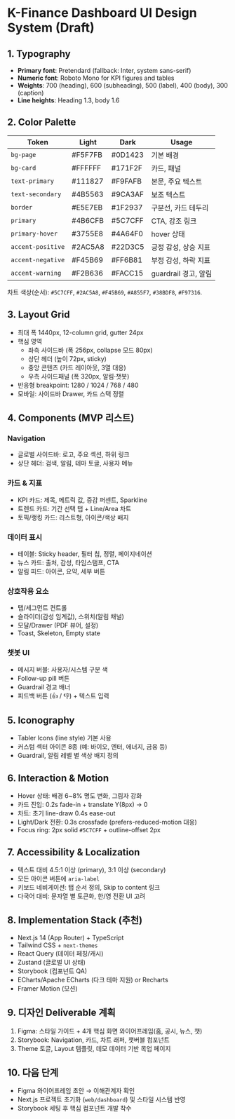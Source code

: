 # K-Finance Dashboard UI Design System (Draft)

## 1. Typography
- **Primary font**: Pretendard (fallback: Inter, system sans-serif)
- **Numeric font**: Roboto Mono for KPI figures and tables
- **Weights**: 700 (heading), 600 (subheading), 500 (label), 400 (body), 300 (caption)
- **Line heights**: Heading 1.3, body 1.6

## 2. Color Palette

| Token | Light | Dark | Usage |
| --- | --- | --- | --- |
| `bg-page` | #F5F7FB | #0D1423 | 기본 배경 |
| `bg-card` | #FFFFFF | #171F2F | 카드, 패널 |
| `text-primary` | #111827 | #F9FAFB | 본문, 주요 텍스트 |
| `text-secondary` | #4B5563 | #9CA3AF | 보조 텍스트 |
| `border` | #E5E7EB | #1F2937 | 구분선, 카드 테두리 |
| `primary` | #4B6CFB | #5C7CFF | CTA, 강조 링크 |
| `primary-hover` | #3755E8 | #4A64F0 | hover 상태 |
| `accent-positive` | #2AC5A8 | #22D3C5 | 긍정 감성, 상승 지표 |
| `accent-negative` | #F45B69 | #FF6B81 | 부정 감성, 하락 지표 |
| `accent-warning` | #F2B636 | #FACC15 | guardrail 경고, 알림 |

차트 색상(순서): `#5C7CFF`, `#2AC5A8`, `#F45B69`, `#A855F7`, `#38BDF8`, `#F97316`.

## 3. Layout Grid
- 최대 폭 1440px, 12-column grid, gutter 24px
- 핵심 영역
  - 좌측 사이드바 (폭 256px, collapse 모드 80px)
  - 상단 헤더 (높이 72px, sticky)
  - 중앙 콘텐츠 (카드 레이아웃, 3열 대응)
  - 우측 사이드패널 (폭 320px, 알림·챗봇)
- 반응형 breakpoint: 1280 / 1024 / 768 / 480
- 모바일: 사이드바 Drawer, 카드 스택 정렬

## 4. Components (MVP 리스트)

### Navigation
- 글로벌 사이드바: 로고, 주요 섹션, 하위 링크
- 상단 헤더: 검색, 알림, 테마 토글, 사용자 메뉴

### 카드 & 지표
- KPI 카드: 제목, 메트릭 값, 증감 퍼센트, Sparkline
- 트렌드 카드: 기간 선택 탭 + Line/Area 차트
- 토픽/랭킹 카드: 리스트형, 아이콘/색상 배지

### 데이터 표시
- 테이블: Sticky header, 필터 칩, 정렬, 페이지네이션
- 뉴스 카드: 출처, 감성, 타임스탬프, CTA
- 알림 피드: 아이콘, 요약, 세부 버튼

### 상호작용 요소
- 탭/세그먼트 컨트롤
- 슬라이더(감성 임계값), 스위치(알림 채널)
- 모달/Drawer (PDF 뷰어, 설정)
- Toast, Skeleton, Empty state

### 챗봇 UI
- 메시지 버블: 사용자/시스템 구분 색
- Follow-up pill 버튼
- Guardrail 경고 배너
- 피드백 버튼 (👍 / 👎) + 텍스트 입력

## 5. Iconography
- Tabler Icons (line style) 기본 사용
- 커스텀 섹터 아이콘 8종 (예: 바이오, 엔터, 에너지, 금융 등)
- Guardrail, 알림 레벨 별 색상 배지 정의

## 6. Interaction & Motion
- Hover 상태: 배경 6~8% 명도 변화, 그림자 강화
- 카드 진입: 0.2s fade-in + translate Y(8px) → 0
- 차트: 초기 line-draw 0.4s ease-out
- Light/Dark 전환: 0.3s crossfade (prefers-reduced-motion 대응)
- Focus ring: 2px solid `#5C7CFF` + outline-offset 2px

## 7. Accessibility & Localization
- 텍스트 대비 4.5:1 이상 (primary), 3:1 이상 (secondary)
- 모든 아이콘 버튼에 `aria-label`
- 키보드 네비게이션: 탭 순서 정의, Skip to content 링크
- 다국어 대비: 문자열 별 토큰화, 한/영 전환 UI 고려

## 8. Implementation Stack (추천)
- Next.js 14 (App Router) + TypeScript
- Tailwind CSS + `next-themes`
- React Query (데이터 페칭/캐시)
- Zustand (글로벌 UI 상태)
- Storybook (컴포넌트 QA)
- ECharts/Apache ECharts (다크 테마 지원) or Recharts
- Framer Motion (모션)

## 9. 디자인 Deliverable 계획
1. Figma: 스타일 가이드 + 4개 핵심 화면 와이어프레임(홈, 공시, 뉴스, 챗)
2. Storybook: Navigation, 카드, 차트 래퍼, 챗버블 컴포넌트
3. Theme 토글, Layout 템플릿, 데모 데이터 기반 목업 페이지

## 10. 다음 단계
- Figma 와이어프레임 초안 → 이해관계자 확인
- Next.js 프로젝트 초기화 (`web/dashboard`) 및 스타일 시스템 반영
- Storybook 세팅 후 핵심 컴포넌트 개발 착수

